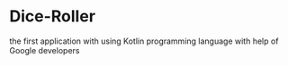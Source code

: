 # Dice-Roller
the first application with using Kotlin programming language with help of Google developers

